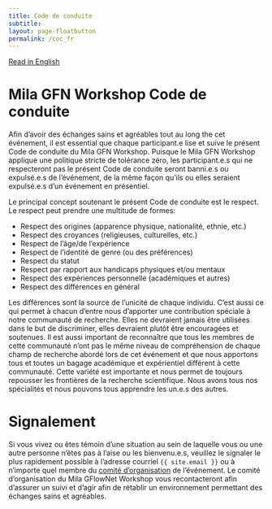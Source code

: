 ```yaml
---
title: Code de conduite
subtitle:
layout: page-floatbutton
permalink: /coc_fr
---
```

<div class="box">
  <a href="/coc.html">Read in English</a>
</div>

# Mila GFN Workshop Code de conduite
Afin d’avoir des échanges sains et agréables tout au long the cet événement, il est essential que chaque participant.e lise et suive le présent Code de conduite du Mila GFN Workshop. Puisque le Mila GFN Workshop applique une politique stricte de tolérance zéro, les participant.e.s qui ne respecteront pas le présent Code de conduite seront banni.e.s ou expulsé.e.s de l’événement, de la même façon qu’ils ou elles seraient expulsé.e.s d’un événement en présentiel.

Le principal concept soutenant le présent Code de conduite est le respect. Le respect peut prendre une multitude de formes:
- Respect des origines (apparence physique, nationalité, ethnie, etc.)
- Respect des croyances (religieuses, culturelles, etc.)
- Respect de l’âge/de l’expérience
- Respect de l’identité de genre (ou des préférences)
- Respect du statut
- Respect par rapport aux handicaps physiques et/ou mentaux
- Respect des expériences personnelle (académiques et autres)
- Respect des différences en général

Les différences sont la source de l’unicité de chaque individu. C’est aussi ce qui permet à chacun d’entre nous d’apporter une contribution spéciale à notre communauté de recherche. Elles ne devraient jamais être utilisées dans le but de discriminer, elles devraient plutôt être encouragées et soutenues. Il est aussi important de reconnaître que tous les membres de cette communauté n’ont pas le même niveau de compréhension de chaque champ de recherche abordé lors de cet événement et que nous apportons tous et toutes un bagage académique et expérientiel différent à cette communauté. Cette variété est importante et nous permet de toujours repousser les frontières de la recherche scientifique. Nous avons tous nos spécialités et nous pouvons tous apprendre les un.e.s des autres.

# Signalement
Si vous vivez ou êtes témoin d’une situation au sein de laquelle vous ou une autre personne n’êtes pas à l’aise ou les bienvenu.e.s, veuillez le signaler le plus rapidement possible à l’adresse courriel `{{ site.email }}` ou à n’importe quel membre du [comité d’organisation](/team.html) de l’événement. Le comité d’organisation du Mila GFlowNet Workshop vous recontacteront afin d’assurer un suivi et d’agir afin de rétablir un environnement permettant des échanges sains et agréables.
